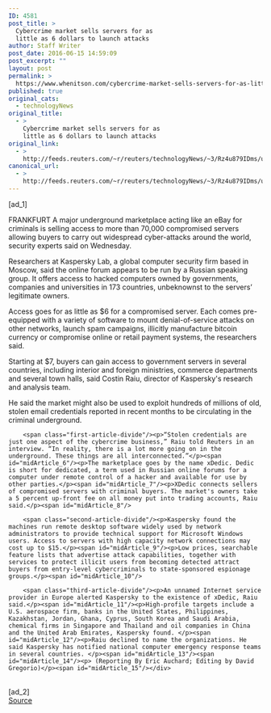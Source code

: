```yaml
---
ID: 4581
post_title: >
  Cybercrime market sells servers for as
  little as 6 dollars to launch attacks
author: Staff Writer
post_date: 2016-06-15 14:59:09
post_excerpt: ""
layout: post
permalink: >
  https://www.whenitson.com/cybercrime-market-sells-servers-for-as-little-as-6-dollars-to-launch-attacks/
published: true
original_cats:
  - technologyNews
original_title:
  - >
    Cybercrime market sells servers for as
    little as 6 dollars to launch attacks
original_link:
  - >
    http://feeds.reuters.com/~r/reuters/technologyNews/~3/Rz4u879IDms/us-cyber-marketplace-idUSKCN0Z117R
canonical_url:
  - >
    http://feeds.reuters.com/~r/reuters/technologyNews/~3/Rz4u879IDms/us-cyber-marketplace-idUSKCN0Z117R
---
```

 [ad_1]
<br><div id="articleText">
<span id="midArticle_start"/>

<span id="midArticle_0"/><span class="focusParagraph" readability="6"><p><span class="articleLocation">FRANKFURT</span> A major underground marketplace acting like an eBay for criminals is selling access to more than 70,000 compromised servers allowing buyers to carry out widespread cyber-attacks around the world, security experts said on Wednesday.</p></span><span id="midArticle_1"/><p>Researchers at Kaspersky Lab, a global computer security firm based in Moscow, said the online forum appears to be run by a Russian speaking group. It offers access to hacked computers owned by governments, companies and universities in 173 countries, unbeknownst to the servers’ legitimate owners. </p><span id="midArticle_2"/><p>Access goes for as little as $6 for a compromised server. Each comes pre-equipped with a variety of software to mount denial-of-service attacks on other networks, launch spam campaigns, illicitly manufacture bitcoin currency or compromise online or retail payment systems, the researchers said.</p><span id="midArticle_3"/><p>Starting at $7, buyers can gain access to government servers in several countries, including interior and foreign ministries, commerce departments and several town halls, said Costin Raiu, director of Kaspersky's research and analysis team.</p><span id="midArticle_4"/><p>He said the market might also be used to exploit hundreds of millions of old, stolen email credentials reported in recent months to be circulating in the criminal underground.</p><span id="midArticle_5"/>
        
        <span class="first-article-divide"/><p>“Stolen credentials are just one aspect of the cybercrime business,” Raiu told Reuters in an interview. “In reality, there is a lot more going on in the underground. These things are all interconnected.”</p><span id="midArticle_6"/><p>The marketplace goes by the name xDedic. Dedic is short for dedicated, a term used in Russian online forums for a computer under remote control of a hacker and available for use by other parties.</p><span id="midArticle_7"/><p>XDedic connects sellers of compromised servers with criminal buyers. The market's owners take a 5 percent up-front fee on all money put into trading accounts, Raiu said.</p><span id="midArticle_8"/>
        
        <span class="second-article-divide"/><p>Kaspersky found the machines run remote desktop software widely used by network administrators to provide technical support for Microsoft Windows users. Access to servers with high capacity network connections may cost up to $15.</p><span id="midArticle_9"/><p>Low prices, searchable feature lists that advertise attack capabilities, together with services to protect illicit users from becoming detected attract buyers from entry-level cybercriminals to state-sponsored espionage groups.</p><span id="midArticle_10"/>
        
        <span class="third-article-divide"/><p>An unnamed Internet service provider in Europe alerted Kaspersky to the existence of xDedic, Raiu said.</p><span id="midArticle_11"/><p>High-profile targets include a U.S. aerospace firm, banks in the United States, Philippines, Kazakhstan, Jordan, Ghana, Cyprus, South Korea and Saudi Arabia, chemical firms in Singapore and Thailand and oil companies in China and the United Arab Emirates, Kaspersky found. </p><span id="midArticle_12"/><p>Raiu declined to name the organizations. He said Kaspersky has notified national computer emergency response teams in several countries. </p><span id="midArticle_13"/><span id="midArticle_14"/><p> (Reporting By Eric Auchard; Editing by David Gregorio)</p><span id="midArticle_15"/></div>
<br>[ad_2]
<br><a href="http://feeds.reuters.com/~r/reuters/technologyNews/~3/Rz4u879IDms/us-cyber-marketplace-idUSKCN0Z117R">Source </a>